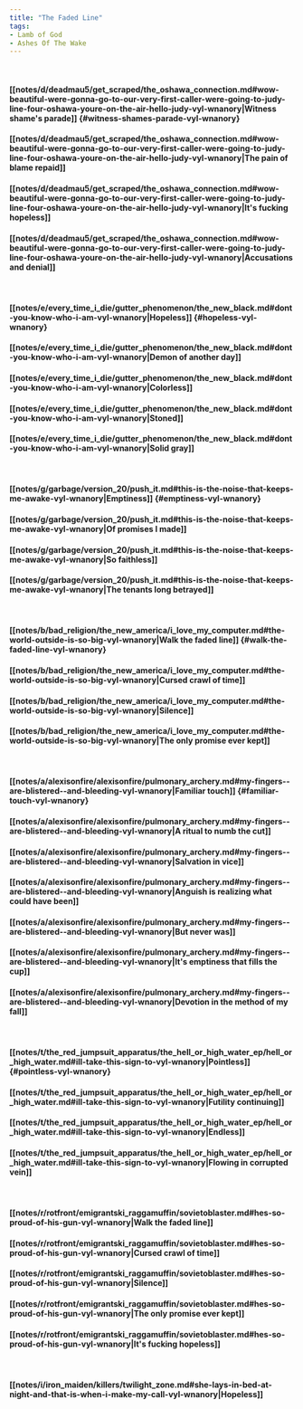 ```yaml
---
title: "The Faded Line"
tags:
- Lamb of God
- Ashes Of The Wake
---
```

&nbsp;
#### [[notes/d/deadmau5/get_scraped/the_oshawa_connection.md#wow-beautiful-were-gonna-go-to-our-very-first-caller-were-going-to-judy-line-four-oshawa-youre-on-the-air-hello-judy-vyl-wnanory|Witness shame's parade]] {#witness-shames-parade-vyl-wnanory}
#### [[notes/d/deadmau5/get_scraped/the_oshawa_connection.md#wow-beautiful-were-gonna-go-to-our-very-first-caller-were-going-to-judy-line-four-oshawa-youre-on-the-air-hello-judy-vyl-wnanory|The pain of blame repaid]]
#### [[notes/d/deadmau5/get_scraped/the_oshawa_connection.md#wow-beautiful-were-gonna-go-to-our-very-first-caller-were-going-to-judy-line-four-oshawa-youre-on-the-air-hello-judy-vyl-wnanory|It's fucking hopeless]]
#### [[notes/d/deadmau5/get_scraped/the_oshawa_connection.md#wow-beautiful-were-gonna-go-to-our-very-first-caller-were-going-to-judy-line-four-oshawa-youre-on-the-air-hello-judy-vyl-wnanory|Accusations and denial]]
&nbsp;
#### [[notes/e/every_time_i_die/gutter_phenomenon/the_new_black.md#dont-you-know-who-i-am-vyl-wnanory|Hopeless]] {#hopeless-vyl-wnanory}
#### [[notes/e/every_time_i_die/gutter_phenomenon/the_new_black.md#dont-you-know-who-i-am-vyl-wnanory|Demon of another day]]
#### [[notes/e/every_time_i_die/gutter_phenomenon/the_new_black.md#dont-you-know-who-i-am-vyl-wnanory|Colorless]]
#### [[notes/e/every_time_i_die/gutter_phenomenon/the_new_black.md#dont-you-know-who-i-am-vyl-wnanory|Stoned]]
#### [[notes/e/every_time_i_die/gutter_phenomenon/the_new_black.md#dont-you-know-who-i-am-vyl-wnanory|Solid gray]]
&nbsp;
#### [[notes/g/garbage/version_20/push_it.md#this-is-the-noise-that-keeps-me-awake-vyl-wnanory|Emptiness]] {#emptiness-vyl-wnanory}
#### [[notes/g/garbage/version_20/push_it.md#this-is-the-noise-that-keeps-me-awake-vyl-wnanory|Of promises I made]]
#### [[notes/g/garbage/version_20/push_it.md#this-is-the-noise-that-keeps-me-awake-vyl-wnanory|So faithless]]
#### [[notes/g/garbage/version_20/push_it.md#this-is-the-noise-that-keeps-me-awake-vyl-wnanory|The tenants long betrayed]]
&nbsp;
#### [[notes/b/bad_religion/the_new_america/i_love_my_computer.md#the-world-outside-is-so-big-vyl-wnanory|Walk the faded line]] {#walk-the-faded-line-vyl-wnanory}
#### [[notes/b/bad_religion/the_new_america/i_love_my_computer.md#the-world-outside-is-so-big-vyl-wnanory|Cursed crawl of time]]
#### [[notes/b/bad_religion/the_new_america/i_love_my_computer.md#the-world-outside-is-so-big-vyl-wnanory|Silence]]
#### [[notes/b/bad_religion/the_new_america/i_love_my_computer.md#the-world-outside-is-so-big-vyl-wnanory|The only promise ever kept]]
&nbsp;
#### [[notes/a/alexisonfire/alexisonfire/pulmonary_archery.md#my-fingers--are-blistered--and-bleeding-vyl-wnanory|Familiar touch]] {#familiar-touch-vyl-wnanory}
#### [[notes/a/alexisonfire/alexisonfire/pulmonary_archery.md#my-fingers--are-blistered--and-bleeding-vyl-wnanory|A ritual to numb the cut]]
#### [[notes/a/alexisonfire/alexisonfire/pulmonary_archery.md#my-fingers--are-blistered--and-bleeding-vyl-wnanory|Salvation in vice]]
#### [[notes/a/alexisonfire/alexisonfire/pulmonary_archery.md#my-fingers--are-blistered--and-bleeding-vyl-wnanory|Anguish is realizing what could have been]]
#### [[notes/a/alexisonfire/alexisonfire/pulmonary_archery.md#my-fingers--are-blistered--and-bleeding-vyl-wnanory|But never was]]
#### [[notes/a/alexisonfire/alexisonfire/pulmonary_archery.md#my-fingers--are-blistered--and-bleeding-vyl-wnanory|It's emptiness that fills the cup]]
#### [[notes/a/alexisonfire/alexisonfire/pulmonary_archery.md#my-fingers--are-blistered--and-bleeding-vyl-wnanory|Devotion in the method of my fall]]
&nbsp;
#### [[notes/t/the_red_jumpsuit_apparatus/the_hell_or_high_water_ep/hell_or_high_water.md#ill-take-this-sign-to-vyl-wnanory|Pointless]] {#pointless-vyl-wnanory}
#### [[notes/t/the_red_jumpsuit_apparatus/the_hell_or_high_water_ep/hell_or_high_water.md#ill-take-this-sign-to-vyl-wnanory|Futility continuing]]
#### [[notes/t/the_red_jumpsuit_apparatus/the_hell_or_high_water_ep/hell_or_high_water.md#ill-take-this-sign-to-vyl-wnanory|Endless]]
#### [[notes/t/the_red_jumpsuit_apparatus/the_hell_or_high_water_ep/hell_or_high_water.md#ill-take-this-sign-to-vyl-wnanory|Flowing in corrupted vein]]
&nbsp;
#### [[notes/r/rotfront/emigrantski_raggamuffin/sovietoblaster.md#hes-so-proud-of-his-gun-vyl-wnanory|Walk the faded line]]
#### [[notes/r/rotfront/emigrantski_raggamuffin/sovietoblaster.md#hes-so-proud-of-his-gun-vyl-wnanory|Cursed crawl of time]]
#### [[notes/r/rotfront/emigrantski_raggamuffin/sovietoblaster.md#hes-so-proud-of-his-gun-vyl-wnanory|Silence]]
#### [[notes/r/rotfront/emigrantski_raggamuffin/sovietoblaster.md#hes-so-proud-of-his-gun-vyl-wnanory|The only promise ever kept]]
#### [[notes/r/rotfront/emigrantski_raggamuffin/sovietoblaster.md#hes-so-proud-of-his-gun-vyl-wnanory|It's fucking hopeless]]
&nbsp;
#### [[notes/i/iron_maiden/killers/twilight_zone.md#she-lays-in-bed-at-night-and-that-is-when-i-make-my-call-vyl-wnanory|Hopeless]]
